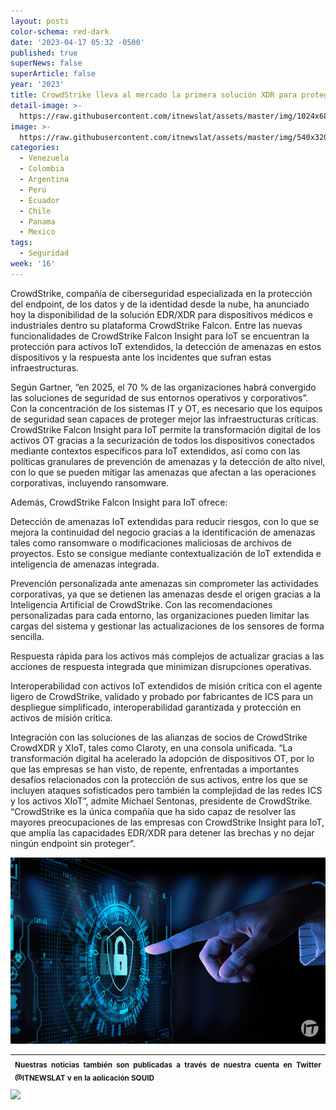 ```yaml
---
layout: posts
color-schema: red-dark
date: '2023-04-17 05:32 -0500'
published: true
superNews: false
superArticle: false
year: '2023'
title: CrowdStrike lleva al mercado la primera solución XDR para proteger IoT
detail-image: >-
  https://raw.githubusercontent.com/itnewslat/assets/master/img/1024x680/Security-Analyzer-g.jpg
image: >-
  https://raw.githubusercontent.com/itnewslat/assets/master/img/540x320/Security-Analyzer-p.jpg
categories:
  - Venezuela
  - Colombia
  - Argentina
  - Perú
  - Ecuador
  - Chile
  - Panama
  - Mexico
tags:
  - Seguridad
week: '16'
---
```

CrowdStrike, compañía de ciberseguridad especializada en la protección del endpoint, de los datos y de la identidad desde la nube, ha anunciado hoy la disponibilidad de la solución EDR/XDR para dispositivos médicos e industriales dentro su plataforma CrowdStrike Falcon. Entre las nuevas funcionalidades de CrowdStrike Falcon Insight para IoT se encuentran la protección para activos IoT extendidos, la detección de amenazas en estos dispositivos y la respuesta ante los incidentes que sufran estas infraestructuras.

Según Gartner, “en 2025, el 70 % de las organizaciones habrá convergido las soluciones de seguridad de sus entornos operativos y corporativos”. Con la concentración de los sistemas IT y OT, es necesario que los equipos de seguridad sean capaces de proteger mejor las infraestructuras críticas. CrowdStrike Falcon Insight para IoT permite la transformación digital de los activos OT gracias a la securización de todos los dispositivos conectados mediante contextos específicos para IoT extendidos, así como con las políticas granulares de prevención de amenazas y la detección de alto nivel, con lo que se pueden mitigar las amenazas que afectan a las operaciones corporativas, incluyendo ransomware.

Además, CrowdStrike Falcon Insight para IoT ofrece:

Detección de amenazas IoT extendidas para reducir riesgos, con lo que se mejora la continuidad del negocio gracias a la identificación de amenazas tales como ransomware o modificaciones maliciosas de archivos de proyectos. Esto se consigue mediante contextualización de IoT extendida e inteligencia de amenazas integrada.
 
Prevención personalizada ante amenazas sin comprometer las actividades corporativas, ya que se detienen las amenazas desde el origen gracias a la Inteligencia Artificial de CrowdStrike. Con las recomendaciones personalizadas para cada entorno, las organizaciones pueden limitar las cargas del sistema y gestionar las actualizaciones de los sensores de forma sencilla.
 
Respuesta rápida para los activos más complejos de actualizar gracias a las acciones de respuesta integrada que minimizan disrupciones operativas.
 
Interoperabilidad con activos IoT extendidos de misión crítica con el agente ligero de CrowdStrike, validado y probado por fabricantes de ICS para un despliegue simplificado, interoperabilidad garantizada y protección en activos de misión crítica.
 
Integración con las soluciones de las alianzas de socios de CrowdStrike CrowdXDR y XIoT, tales como Claroty, en una consola unificada.
“La transformación digital ha acelerado la adopción de dispositivos OT, por lo que las empresas se han visto, de repente, enfrentadas a importantes desafíos relacionados con la protección de sus activos, entre los que se incluyen ataques sofisticados pero también la complejidad de las redes ICS y los activos XIoT”, admite Michael Sentonas, presidente de CrowdStrike. “CrowdStrike es la única compañía que ha sido capaz de resolver las mayores preocupaciones de las empresas con CrowdStrike Insight para IoT, que amplía las capacidades EDR/XDR para detener las brechas y no dejar ningún endpoint sin proteger”.

![](https://raw.githubusercontent.com/itnewslat/assets/master/img/540x320/Security-Analyzer-p.jpg)

<table style="height: 42px;" width="569">
<tbody>
<tr>
<td style="text-align: justify;"><sub><strong>Nuestras noticias también son publicadas a través de nuestra cuenta en Twitter <a href="https://twitter.com/itnewslat?lang=es">@ITNEWSLAT</a> y en la aplicación <a href="https://squidapp.co/en/">SQUID</a></strong></sub></td>
</tr>
</tbody>
</table>
<img src="https://tracker.metricool.com/c3po.jpg?hash=56f88a41e39ab42c063cc51676587a04"/>